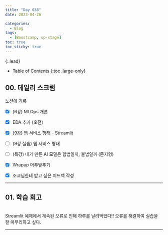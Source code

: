 ```yaml
---
title: "Day 038"
date: 2023-04-26

categories:
  - Blog
tags:
  - [Boostcamp, up-stage]
toc: true
toc_sticky: true
---
```

{:.lead}

- Table of Contents
{:toc .large-only}

## 00. 데일리 스크럼  
노션에 기록  

- [x]  (6강) MLOps 개론
- [x]  EDA 추가 (오전)
- [x]  (9강) 웹 서비스 형태 - Streamlit
- [ ]  (9강 실습) 웹 서비스 형태
- [ ]  (특강) 내가 만든 AI 모델은 합법일까, 불법일까 (문지형)
- [x]  Wrapup 어투맞추기
- [x]  조교님한테 받고 싶은 피드백 작성


---


## 01. 학습 회고  
&emsp;   
Streamlit 예제에서 계속된 오류로 인해 하루를 날려먹었다!! 오류를 해결하여 실습을 잘 마무리하고 싶다.  

  
---  

